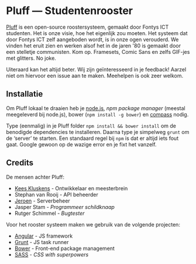 Pluff — Studentenrooster
========================

[Pluff](https://pluff.nl) is een open-source roostersysteem, gemaakt door Fontys ICT studenten. Het is onze visie, hoe het eigenlijk zou moeten. Het systeem dat door Fontys ICT zelf aangeboden wordt, is in onze ogen verouderd. We vinden het eruit zien en werken alsof het in de jaren '80 is gemaakt door een stelletje communisten. Kom op. Framesets, Comic Sans en zelfs GIF-jes met glitters. No joke.

Uiteraard kan het altijd beter. Wij zijn geïnteresseerd in je feedback! Aarzel niet om hiervoor een issue aan te maken. Meehelpen is ook zeer welkom.

## Installatie

Om Pluff lokaal te draaien heb je [node.js](http://nodejs.org/), _npm package manager_ (meestal meegeleverd bij node.js), bower (`npm install -g bower`) en [compass](http://compass-style.org/) nodig.

Type (eenmalig) in je Pluff folder `npm install && bower install` om de benodigde dependencies te installeren. Daarna type je simpelweg `grunt` om de ‘server’ te starten. Een standaard regel bij `npm` is dat er altijd iets fout gaat. Google gewoon op de wazige error en je fixt het vanzelf.

## Credits

De mensen achter Pluff:

- [Kees Kluskens](https://www.webduck.nl) - Ontwikkelaar en meesterbrein
- Stephan van Rooij - API beheerder
- [Jeroen](https://www.laylo.nl) - Serverbeheer
- Jasper Stam - _Programmeer schildknaap_
- Rutger Schimmel - _Bugtester_

Voor het rooster systeem maken we gebruik van de volgende projecten:

- [Angular](https://angularjs.org/) - JS framework
- [Grunt](http://gruntjs.com/) - JS task runner
- [Bower](http://bower.io/) - Front-end package management
- [SASS](http://sass-lang.com/) - *CSS with superpowers*
